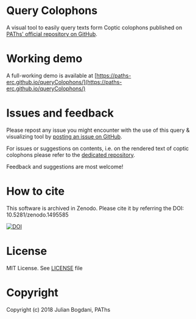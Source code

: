 # Query Colophons
A visual tool to easily query texts form Coptic colophons published on [PAThs' official repository on GitHub](https://github.com/paths-erc/coptic-texts/tree/master/colophons).

# Working demo
A full-working demo is available at [https://paths-erc.github.io/queryColophons/](https://paths-erc.github.io/queryColophons/)

# Issues and feedback

Please repost any issue you might encounter with the use
of this query & visualizing tool by [posting an issue on GitHub](https://github.com/paths-erc/queryColophons/issues).

For issues or suggestions on contents, i.e. on the rendered text of
coptic colophons please refer to the [dedicated repository](https://github.com/paths-erc/coptic-texts/issues).

Feedback and suggestions are most welcome!

# How to cite
This software is archived in Zenodo. Please cite it by referring the DOI: 10.5281/zenodo.1495585

[![DOI](https://zenodo.org/badge/158960513.svg)](https://zenodo.org/badge/latestdoi/158960513)

# License
MIT License. See [LICENSE](LICENSE) file

# Copyright
Copyright (c) 2018 Julian Bogdani, PAThs
